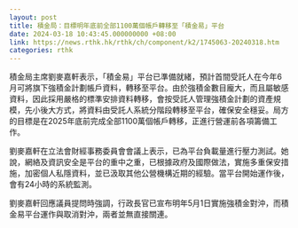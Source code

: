 ```yaml
---
layout: post
title: 積金局：目標明年底前全部1100萬個帳戶轉移至「積金易」平台
date: 2024-03-18 10:43:45.000000000 +08:00
link: https://news.rthk.hk/rthk/ch/component/k2/1745063-20240318.htm
categories: rthk
---
```


積金局主席劉麥嘉軒表示，「積金易」平台已準備就緒，預計首間受託人在今年6月可將旗下強積金計劃帳戶資料，轉移至平台。由於強積金數目龐大，而且屬敏感資料，因此採用嚴格的標準安排資料轉移，會按受託人管理強積金計劃的資產規模，先小後大方式，將資料由受託人系統分階段轉移至平台，確保安全穩妥。局方的目標是在2025年底前完成全部1100萬個帳戶轉移，正進行營運前各項籌備工作。

劉麥嘉軒在立法會財經事務委員會會議上表示，已為平台負載量進行壓力測試。她說，網絡及資訊安全是平台的重中之重，已根據政府及國際做法，實施多重保安措施，加密個人私隱資料，並已汲取其他公營機構近期的經驗。當平台開始運作後，會有24小時的系統監測。

劉麥嘉軒回應議員提問時強調，行政長官已宣布明年5月1日實施強積金對沖，而積金易平台運作與取消對沖，兩者並無直接關連。
